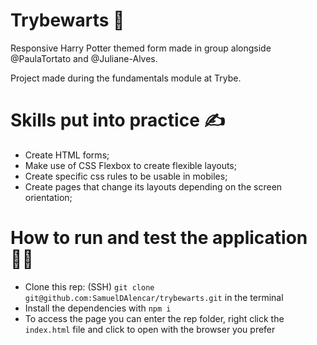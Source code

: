 # Trybewarts 🧹

Responsive Harry Potter themed form made in group alongside @PaulaTortato and @Juliane-Alves.

Project made during the fundamentals module at Trybe.

# Skills put into practice ✍

* Create HTML forms;
* Make use of CSS Flexbox to create flexible layouts;
* Create specific css rules to be usable in mobiles;
* Create pages that change its layouts depending on the screen orientation;

# How to run and test the application 👨‍💻

 * Clone this rep: (SSH) `git clone git@github.com:SamuelDAlencar/trybewarts.git` in the terminal
 * Install the dependencies with `npm i`
 * To access the page you can enter the rep folder, right click the `index.html` file and click to open with the browser you prefer 


